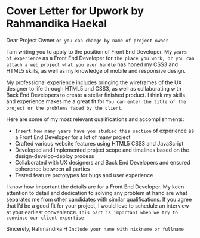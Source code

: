 # Cover Letter for Upwork by Rahmandika Haekal

Dear Project Owner `or you can change by name of project owner`

I am writing you to apply to the position of Front End Developer. My `years of experience` as a Front End Developer for `the place you work, or you can attach a web project what you ever handle` has honed my CSS3 and HTML5 skills, as well as my knowledge of mobile and responsive design.

My professional experience includes bringing the wireframes of the UX designer to life through HTML5 and CSS3, as well as collaborating with Back End Developers to create a stellar finished product. I think my skills and experience makes me a great fit for `You can enter the title of the project or the problems faced by the client`.

Here are some of my most relevant qualifications and accomplishments:

- `Insert how many years have you studied this section` of experience as a Front End Developer for a lot of many project
- Crafted various website features using HTML5 CSS3 and JavaScript
- Developed and Implemented project scope and timelines based on the design-develop-deploy process
- Collaborated with UX designers and Back End Developers and ensured coherence between all parties
- Tested feature prototypes for bugs and user experience

I know how important the details are for a Front End Developer. My keen attention to detail and dedication to solving any problem at hand are what separates me from other candidates with similar qualifications. If you agree that I’d be a good fit for your project, I would love to schedule an interview at your earliest convenience. `This part is important when we try to convince our client expertise`

Sincerely,
Rahmandika H `Include your name with nickname or fullname`
